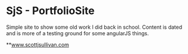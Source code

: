 SjS - PortfolioSite
================

Simple site to show some old work I did back in school.  Content is dated and is more of a testing ground for some angularJS things.

**www.scottjsullivan.com
